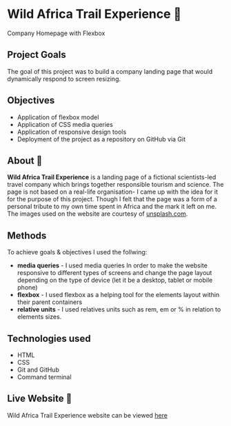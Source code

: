 # Wild Africa Trail Experience :lion:
Company Homepage with Flexbox


## Project Goals
The goal of this project was to build a company landing page that would dynamically respond to screen resizing.

## Objectives
* Application of flexbox model
* Application of CSS media queries
* Application of responsive design tools
* Deployment of the project as a repository on GitHub via Git

## About :zebra:
**Wild Africa Trail Experience** is a landing page of a fictional scientists-led travel company which brings together responsible tourism and science. The page is not based on a real-life organisation- I came up with the idea for it for the purpose of this project. Though I felt that the page was a form of a personal tribute to my own time spent in Africa and the mark it left on me. The images used on the website are courtesy of [unsplash.com](https://unsplash.com/).

## Methods
To achieve goals & objectives I used the follwing:
* **media queries** - I used media queries In order to make the website responsive to different types of screens and change the page layout depending on the type of device (let it be a desktop, tablet or mobile phone) 
*  **flexbox** - I used flexbox as a helping tool for the elements layout within their parent containers
*  **relative units** - I used relatives units such as rem, em or %  in relation to elements sizes.

## Technologies used
* HTML
* CSS
* Git and GitHub
* Command terminal

## Live Website :giraffe:

Wild Africa Trail Experience website can be viewed [here](https://bea-pan.github.io/Wild-Africa-Trail/)
